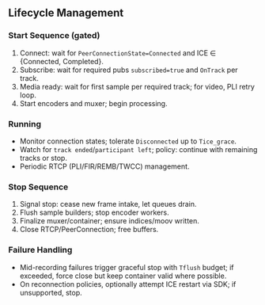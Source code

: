 ## Lifecycle Management

### Start Sequence (gated)
1. Connect: wait for `PeerConnectionState=Connected` and ICE ∈ {Connected, Completed}.
2. Subscribe: wait for required pubs `subscribed=true` and `OnTrack` per track.
3. Media ready: wait for first sample per required track; for video, PLI retry loop.
4. Start encoders and muxer; begin processing.

### Running
- Monitor connection states; tolerate `Disconnected` up to `Tice_grace`.
- Watch for `track ended`/`participant left`; policy: continue with remaining tracks or stop.
- Periodic RTCP (PLI/FIR/REMB/TWCC) management.

### Stop Sequence
1. Signal stop: cease new frame intake, let queues drain.
2. Flush sample builders; stop encoder workers.
3. Finalize muxer/container; ensure indices/moov written.
4. Close RTCP/PeerConnection; free buffers.

### Failure Handling
- Mid-recording failures trigger graceful stop with `Tflush` budget; if exceeded, force close but keep container valid where possible.
- On reconnection policies, optionally attempt ICE restart via SDK; if unsupported, stop.


